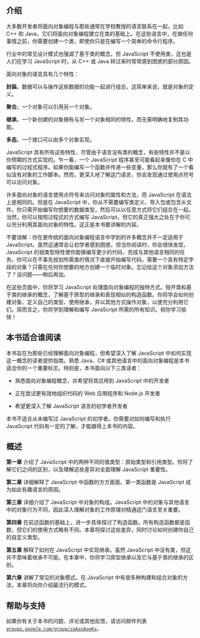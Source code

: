 ## 介绍

大多数开发者将面向对象编程与那些通常在学校教授的语言联系在一起，比如 C++ 和 Java，它们将面向对象编程建立在类的基础上。在这些语言中，在做任何事情之前，你需要创建一个类，即使你只是在编写一个简单的命令行程序。

行业中的常见设计模式也强调了基于类的概念。但 JavaScript 不使用类，这也是人们在学习 JavaScript 时，从 C++ 或 Java 转过来时常常感到困惑的部分原因。

面向对象的语言具有几个特性：

****封装****。数据可以与操作这些数据的功能一起进行组合。这简单来说，就是对象的定义。

****聚合****。一个对象可以引用另一个对象。

****继承****。一个新创建的对象拥有与另一个对象相同的特性，而无需明确地复制其功能。

****多态****。一个接口可以由多个对象实现。

JavaScript 具有所有这些特性，尽管由于语言没有类的概念，有些特性并不是以你预期的方式实现的。乍一看，一个 JavaScript 程序甚至可能看起来像你在 C 中编写的过程式程序。如果你能编写一个函数并传递一些变量，那么你就有了一个看似没有对象的工作脚本。然而，更深入地了解这门语言，你会发现通过使用点符号可以访问对象。

许多面向对象的语言使用点符号来访问对象的属性和方法，而 JavaScript 在语法上是相同的。但是在 JavaScript 中，你从不需要编写类定义、导入包或包含头文件。你只需开始编写你想要的数据类型，然后可以以任意方式将它们组合在一起。当然，你可以按照过程式的方式编写 JavaScript，但它的真正强大之处在于你可以充分利用其面向对象的特性。这正是本书要讲解的内容。

不要误解：你在更传统的面向对象编程语言中学到的许多概念并不一定适用于 JavaScript。虽然这通常会让初学者感到困惑，但当你阅读时，你会很快发现，JavaScript 的弱类型特性使你能够编写更少的代码，完成与其他语言相同的任务。你可以在不事先规划所需类的情况下直接开始编写代码。需要一个具有特定字段的对象？只需在任何你想要的地方创建一个临时对象。忘记给这个对象添加方法了？没问题——稍后再加。

在这些页面中，你将学习 JavaScript 处理面向对象编程的独特方式。抛开类和基于类的继承的概念，了解基于原型的继承和表现相似的构造函数。你将学会如何创建对象、定义自己的类型、使用继承，并以其他方式操作对象，以便充分利用它们。简而言之，你将学到理解和编写 JavaScript 所需的所有知识。祝你学习愉快！

## 本书适合谁阅读

本书旨在为那些已经理解面向对象编程，但希望深入了解 JavaScript 中如何实现这一概念的读者提供指南。熟悉 Java、C# 或其他语言中的面向对象编程是本书适合你的一个重要标志。特别是，本书面向以下三类读者：

+   熟悉面向对象编程概念，并希望将其应用到 JavaScript 中的开发者

+   正在尝试更有效地组织代码的 Web 应用程序和 Node.js 开发者

+   希望更深入了解 JavaScript 语言的初学者开发者

本书不适合从未编写过 JavaScript 的初学者。你需要对如何编写和执行 JavaScript 代码有一定的了解，才能跟得上本书的内容。

## 概述

**第一章** 介绍了 JavaScript 中的两种不同的值类型：原始类型和引用类型。你将了解它们之间的区别，以及理解这些差异对全面理解 JavaScript 重要性。

**第二章** 详细解释了 JavaScript 中函数的方方面面。第一类函数是 JavaScript 成为如此有趣语言的原因。

**第三章** 详细介绍了 JavaScript 中对象的构成。JavaScript 中的对象与其他语言中的对象行为不同，因此深入理解对象的工作原理对精通这门语言至关重要。

**第四章** 在前述函数的基础上，进一步具体探讨了构造函数。所有构造函数都是函数，但它们的使用方式略有不同。本章将探讨这些差异，同时讨论如何创建你自己的自定义类型。

**第五章** 解释了如何在 JavaScript 中实现继承。虽然 JavaScript 中没有类，但这并不意味着继承不可能。在本章中，你将学习原型继承以及它与基于类的继承的区别。

**第六章** 讲解了常见的对象模式。在 JavaScript 中有很多种构建和组合对象的方法，本章将向你介绍最流行的模式。

## 帮助与支持

如果你有关于本书的问题、评论或其他反馈，请访问邮件列表 *[`groups.google.com/group/zakasbooks`](http://groups.google.com/group/zakasbooks)*。
